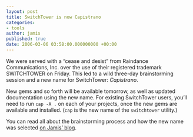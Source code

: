 ```yaml
---
layout: post
title: SwitchTower is now Capistrano
categories:
- tools
author: jamis
published: true
date: 2006-03-06 03:58:00.000000000 +00:00
---
```

<p>We were served with a &#8220;cease and desist&#8221; from Raindance Communications, Inc. over the use of their registered trademark <span class="caps">SWITCHTOWER</span> on Friday. This led to a wild three-day brainstorming session and a new name for SwitchTower: <em>Capistrano</em>.</p>
<p>New gems and so forth will be available tomorrow, as well as updated documentation using the new name. For existing SwitchTower users, you&#8217;ll need to run <code>cap -A .</code> on each of your projects, once the new gems are available and installed. (<code>cap</code> is the new name of the <code>switchtower</code> utility.)</p>
<p>You can read all about the brainstorming process and how the new name was selected <a href="http://jamis.jamisbuck.org/articles/2006/03/06/switchtower-renamed">on Jamis&#8217; blog</a>.</p>